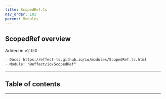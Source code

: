 ```yaml
---
title: ScopedRef.ts
nav_order: 101
parent: Modules
---
```


## ScopedRef overview

Added in v2.0.0

```md
- Docs: https://effect-ts.github.io/io/modules/ScopedRef.ts.html
- Module: "@effect/io/ScopedRef"
```

---

<h2 class="text-delta">Table of contents</h2>

---

